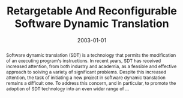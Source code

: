 ---
title: "Retargetable And Reconfigurable Software Dynamic Translation"
abstract: "Software dynamic translation (SDT) is a technology that permits the modification of an executing program's instructions. In recent years, SDT has received increased attention, from both industry and academia, as a feasible and effective approach to solving a variety of significant problems. Despite this increased attention, the task of initiating a new project in software dynamic translation remains a difficult one. To address this concern, and in particular, to promote the adoption of SDT technology into an even wider range of …"
date: 2003-01-01
venue: "1st IEEE / ACM International Symposium on Code Generation and Optimization (CGO 2003), 23-26 March 2003, San Francisco, CA, USA"
paperurl: https://ieeexplore.ieee.org/abstract/document/1191531/
authors: "Kevin Scott, Naveen Kumar, S. Velusamy, Bruce R. Childers, Jack W. Davidson and Mary Lou Soffa"
awards: ""
---
